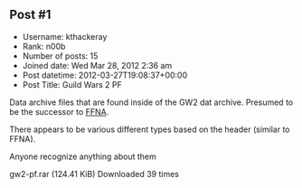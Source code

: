 ## Post #1
- Username: kthackeray
- Rank: n00b
- Number of posts: 15
- Joined date: Wed Mar 28, 2012 2:36 am
- Post datetime: 2012-03-27T19:08:37+00:00
- Post Title: Guild Wars 2 PF

Data archive files that are found inside of the GW2 dat archive. Presumed to be the successor to [FFNA](http://wiki.xentax.com/index.php/Guild_Wars_DAT).

There appears to be various different types based on the header (similar to FFNA). 

Anyone recognize anything about them 


 gw2-pf.rar
(124.41 KiB) Downloaded 39 times
